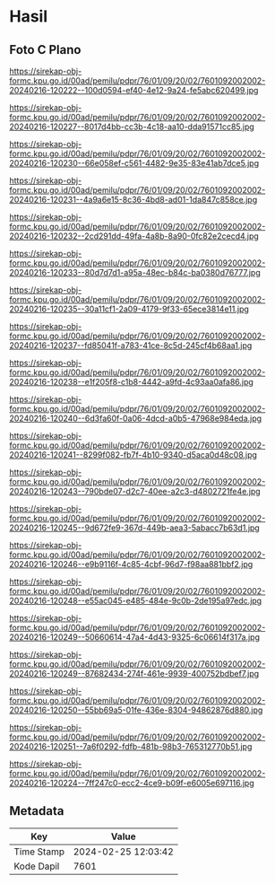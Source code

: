 # Hasil

## Foto C Plano

https://sirekap-obj-formc.kpu.go.id/00ad/pemilu/pdpr/76/01/09/20/02/7601092002002-20240216-120222--100d0594-ef40-4e12-9a24-fe5abc620499.jpg

https://sirekap-obj-formc.kpu.go.id/00ad/pemilu/pdpr/76/01/09/20/02/7601092002002-20240216-120227--8017d4bb-cc3b-4c18-aa10-dda91571cc85.jpg

https://sirekap-obj-formc.kpu.go.id/00ad/pemilu/pdpr/76/01/09/20/02/7601092002002-20240216-120230--66e058ef-c561-4482-9e35-83e41ab7dce5.jpg

https://sirekap-obj-formc.kpu.go.id/00ad/pemilu/pdpr/76/01/09/20/02/7601092002002-20240216-120231--4a9a6e15-8c36-4bd8-ad01-1da847c858ce.jpg

https://sirekap-obj-formc.kpu.go.id/00ad/pemilu/pdpr/76/01/09/20/02/7601092002002-20240216-120232--2cd291dd-49fa-4a8b-8a90-0fc82e2cecd4.jpg

https://sirekap-obj-formc.kpu.go.id/00ad/pemilu/pdpr/76/01/09/20/02/7601092002002-20240216-120233--80d7d7d1-a95a-48ec-b84c-ba0380d76777.jpg

https://sirekap-obj-formc.kpu.go.id/00ad/pemilu/pdpr/76/01/09/20/02/7601092002002-20240216-120235--30a11cf1-2a09-4179-9f33-65ece3814e11.jpg

https://sirekap-obj-formc.kpu.go.id/00ad/pemilu/pdpr/76/01/09/20/02/7601092002002-20240216-120237--fd85041f-a783-41ce-8c5d-245cf4b68aa1.jpg

https://sirekap-obj-formc.kpu.go.id/00ad/pemilu/pdpr/76/01/09/20/02/7601092002002-20240216-120238--e1f205f8-c1b8-4442-a9fd-4c93aa0afa86.jpg

https://sirekap-obj-formc.kpu.go.id/00ad/pemilu/pdpr/76/01/09/20/02/7601092002002-20240216-120240--6d3fa60f-0a06-4dcd-a0b5-47968e984eda.jpg

https://sirekap-obj-formc.kpu.go.id/00ad/pemilu/pdpr/76/01/09/20/02/7601092002002-20240216-120241--8299f082-fb7f-4b10-9340-d5aca0d48c08.jpg

https://sirekap-obj-formc.kpu.go.id/00ad/pemilu/pdpr/76/01/09/20/02/7601092002002-20240216-120243--790bde07-d2c7-40ee-a2c3-d4802721fe4e.jpg

https://sirekap-obj-formc.kpu.go.id/00ad/pemilu/pdpr/76/01/09/20/02/7601092002002-20240216-120245--9d672fe9-367d-449b-aea3-5abacc7b63d1.jpg

https://sirekap-obj-formc.kpu.go.id/00ad/pemilu/pdpr/76/01/09/20/02/7601092002002-20240216-120246--e9b9116f-4c85-4cbf-96d7-f98aa881bbf2.jpg

https://sirekap-obj-formc.kpu.go.id/00ad/pemilu/pdpr/76/01/09/20/02/7601092002002-20240216-120248--e55ac045-e485-484e-9c0b-2de195a97edc.jpg

https://sirekap-obj-formc.kpu.go.id/00ad/pemilu/pdpr/76/01/09/20/02/7601092002002-20240216-120249--50660614-47a4-4d43-9325-6c06614f317a.jpg

https://sirekap-obj-formc.kpu.go.id/00ad/pemilu/pdpr/76/01/09/20/02/7601092002002-20240216-120249--87682434-274f-461e-9939-400752bdbef7.jpg

https://sirekap-obj-formc.kpu.go.id/00ad/pemilu/pdpr/76/01/09/20/02/7601092002002-20240216-120250--55bb69a5-01fe-436e-8304-94862876d880.jpg

https://sirekap-obj-formc.kpu.go.id/00ad/pemilu/pdpr/76/01/09/20/02/7601092002002-20240216-120251--7a6f0292-fdfb-481b-98b3-765312770b51.jpg

https://sirekap-obj-formc.kpu.go.id/00ad/pemilu/pdpr/76/01/09/20/02/7601092002002-20240216-120224--7ff247c0-ecc2-4ce9-b09f-e6005e697116.jpg


## Metadata

| Key        | Value               |
| ---------- | ------------------- |
| Time Stamp | 2024-02-25 12:03:42 |
| Kode Dapil | 7601                |



